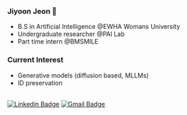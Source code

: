 ### Jiyoon Jeon 🐶

- B.S in Artificial Intelligence @EWHA Womans University<br>
- Undergraduate researcher @PAI Lab<br>
- Part time intern @BMSMILE<br>

### Current Interest 
- Generative models (diffusion based, MLLMs)
- ID preservation <br><br>


[![Linkedin Badge](https://img.shields.io/badge/-LinkedIn-blue?style=flat-square&logo=Linkedin&logoColor=white&link=https://www.linkedin.com/in/jiyoonjeonai/)](https://www.linkedin.com/in/jiyoonjeonai/)
[![Gmail Badge](https://img.shields.io/badge/Gmail-d14836?style=flat-square&logo=Gmail&logoColor=white&link=mailto:jyunejeon@gmail.com)](mailto:jyunejeon@gmail.com)
	
